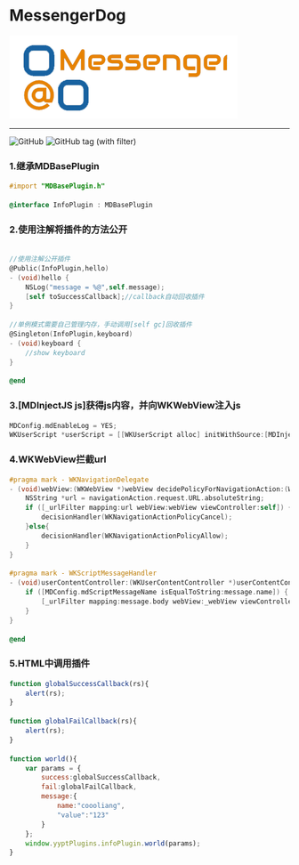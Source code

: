 # MessengerDog

<img src="./MessengerDog.png"/><br/>


--------------------------

![GitHub](https://img.shields.io/github/license/coooliang/MessengerDog)
![GitHub tag (with filter)](https://img.shields.io/github/v/tag/coooliang/MessengerDog)


### 1.继承MDBasePlugin

```objective-c
#import "MDBasePlugin.h"

@interface InfoPlugin : MDBasePlugin

```

### 2.使用注解将插件的方法公开

```objective-c

//使用注解公开插件
@Public(InfoPlugin,hello)
- (void)hello {
    NSLog("message = %@",self.message);
    [self toSuccessCallback];//callback自动回收插件
}

//单例模式需要自己管理内存，手动调用[self gc]回收插件
@Singleton(InfoPlugin,keyboard)
- (void)keyboard {
    //show keyboard
}

@end
```

### 3.[MDInjectJS js]获得js内容，并向WKWebView注入js

```objective-c
MDConfig.mdEnableLog = YES;
WKUserScript *userScript = [[WKUserScript alloc] initWithSource:[MDInjectJS js] injectionTime:WKUserScriptInjectionTimeAtDocumentStart forMainFrameOnly:NO];
```

### 4.WKWebView拦截url

```objective-c
#pragma mark - WKNavigationDelegate
- (void)webView:(WKWebView *)webView decidePolicyForNavigationAction:(WKNavigationAction *)navigationAction decisionHandler:(void (^)(WKNavigationActionPolicy))decisionHandler {
    NSString *url = navigationAction.request.URL.absoluteString;
    if ([_urlFilter mapping:url webView:webView viewController:self]) {
        decisionHandler(WKNavigationActionPolicyCancel);
    }else{
        decisionHandler(WKNavigationActionPolicyAllow);
    }
}

#pragma mark - WKScriptMessageHandler
- (void)userContentController:(WKUserContentController *)userContentController didReceiveScriptMessage:(WKScriptMessage *)message {
    if ([MDConfig.mdScriptMessageName isEqualToString:message.name]) {
        [_urlFilter mapping:message.body webView:_webView viewController:self];
    }
}

@end
```

### 5.HTML中调用插件

```js
function globalSuccessCallback(rs){
    alert(rs);
}

function globalFailCallback(rs){
    alert(rs);
}

function world(){
    var params = {
        success:globalSuccessCallback,
        fail:globalFailCallback,
        message:{
            name:"coooliang",
            "value":"123"
        }
    };
    window.yyptPlugins.infoPlugin.world(params);
}
```
